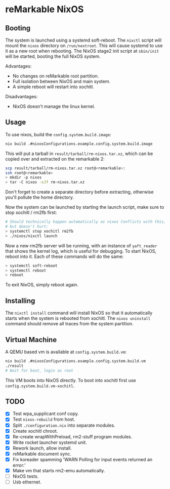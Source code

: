 reMarkable NixOS
================

Booting
-------

The system is launched using a systemd soft-reboot. The `nixctl` script will
mount the `nixos` directory on `/run/nextroot`. This will cause systemd to use
it as a new root when rebooting. The NixOS stage2 init script at `sbin/init`
will be started, booting the full NixOS system.

Advantages:
 * No changes on reMarkable root partition.
 * Full isolation between NixOS and main system.
 * A simple reboot will restart into xochitl.

Disadvantages:
 * NixOS doesn't manage the linux kernel.

Usage
-----

To use nixos, build the `config.system.build.image`:
```bash
nix build .#nixosConfigurations.example.config.system.build.image
```
This will put a tarball in `result/tarball/rm-nixos.tar.xz`, which can be copied
over and extracted on the remarkable 2:
```bash
scp result/tarball/rm-nixos.tar.xz root@<remarkable>:
ssh root@<remarkable>
> mkdir -p nixos
> tar -C nixos -xJf rm-nixos.tar.xz
```
Don't forget to create a separate directory before extracting, otherwise you'll
pollute the home directory.

Now the system can be launched by starting the launch script, make sure to stop
xochitl / rm2fb first:
```bash
# Should technically happen automatically as nixos Conflicts with this,
# but doesn't hurt:
> systemctl stop xochitl rm2fb
> ./nixos/nixctl launch
```
Now a new rm2fb server will be running, with an instance of `yaft_reader` that
shows the kernel log, which is useful for debugging.
To start NixOS, reboot into it. Each of these commands will do the same:
```bash
> systemctl soft-reboot
> systemctl reboot
> reboot
```

To exit NixOS, simply reboot again.

Installing
----------

The `nixctl install` command will install NixOS so that it automatically starts
when the system is rebooted from xochitl. The `nixos uninstall` command should
remove all traces from the system partition.

Virtual Machine
---------------

A QEMU based vm is available at `config.system.build.vm`:
```bash
nix build .#nixosConfigurations.example.config.system.build.vm
./result
# Wait for boot, login as root
```
This VM boots into NixOS directly. To boot into xochitl first use
`config.system.build.vm-xochitl`.


TODO
----

 - [x] Test wpa_supplicant conf copy.
 - [x] Test `nixos-rebuild` from host.
 - [x] Split `./configuration.nix` into separate modules.
 - [x] Create xochitl chroot.
 - [x] Re-create wrapWithPreload, rm2-stuff program modules.
 - [x] Write rocket launcher systemd unit.
 - [x] Rework launch, allow install.
 - [x] reMarkable document sync.
 - [x] Fix koreader spamming 'WARN  Polling for input events returned an error:'
 - [x] Make vm that starts rm2-emu automatically.
 - [ ] NixOS tests.
 - [ ] Usb ethernet.
